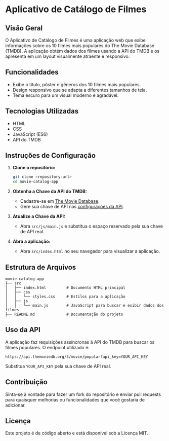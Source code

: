 # Aplicativo de Catálogo de Filmes

## Visão Geral
O Aplicativo de Catálogo de Filmes é uma aplicação web que exibe informações sobre os 10 filmes mais populares do The Movie Database (TMDB). A aplicação obtém dados dos filmes usando a API do TMDB e os apresenta em um layout visualmente atraente e responsivo.

## Funcionalidades
- Exibe o título, pôster e gêneros dos 10 filmes mais populares.
- Design responsivo que se adapta a diferentes tamanhos de tela.
- Tema escuro para um visual moderno e agradável.

## Tecnologias Utilizadas
- HTML
- CSS
- JavaScript (ES6)
- API do TMDB

## Instruções de Configuração
1. **Clone o repositório:**
   ```bash
   git clone <repository-url>
   cd movie-catalog-app
   ```

2. **Obtenha a Chave da API do TMDB:**
   - Cadastre-se em [The Movie Database](https://www.themoviedb.org/).
   - Gere sua chave de API nas [configurações da API](https://www.themoviedb.org/settings/api).

3. **Atualize a Chave da API:**
   - Abra `src/js/main.js` e substitua o espaço reservado pela sua chave de API real.

4. **Abra a aplicação:**
   - Abra `src/index.html` no seu navegador para visualizar a aplicação.

## Estrutura de Arquivos
```
movie-catalog-app
├── src
│   ├── index.html         # Documento HTML principal
│   ├── css
│   │   └── styles.css     # Estilos para a aplicação
│   ├── js
│   │   └── main.js        # JavaScript para buscar e exibir dados dos filmes
├── README.md              # Documentação do projeto
```

## Uso da API
A aplicação faz requisições assíncronas à API do TMDB para buscar os filmes populares. O endpoint utilizado é:
```
https://api.themoviedb.org/3/movie/popular?api_key=YOUR_API_KEY
```
Substitua `YOUR_API_KEY` pela sua chave de API real.

## Contribuição
Sinta-se à vontade para fazer um fork do repositório e enviar pull requests para quaisquer melhorias ou funcionalidades que você gostaria de adicionar.

## Licença
Este projeto é de código aberto e está disponível sob a Licença MIT.